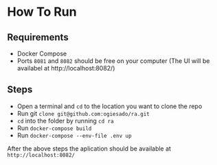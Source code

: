 # How To Run

## Requirements

- Docker Compose
- Ports `8081` and `8082` should be free on your computer (The UI will be availabel at http://localhost:8082/)

## Steps

- Open a terminal and `cd` to the location you want to clone the repo
- Run git `clone git@github.com:ogiesado/ra.git`
- `cd` into the folder by running `cd ra`
- Run `docker-compose build`
- Run `docker-compose --env-file .env up`

After the above steps the aplication should be available at `http://localhost:8082/`
